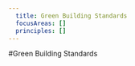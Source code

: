 ```yaml
---
  title: Green Building Standards
  focusAreas: []
  principles: []
---
```

#Green Building Standards